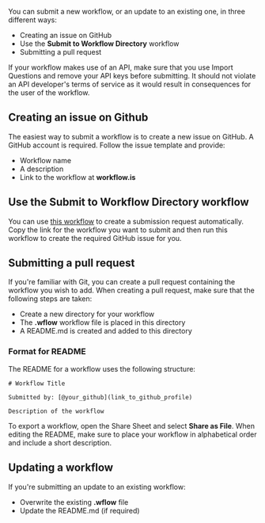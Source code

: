 You can submit a new workflow, or an update to an existing one, in three different ways:

- Creating an issue on GitHub
- Use the **Submit to Workflow Directory** workflow
- Submitting a pull request

If your workflow makes use of an API, make sure that you use Import Questions and remove your API keys before submitting. It should not violate an API developer's terms of service as it would result in consequences for the user of the workflow.

## Creating an issue on Github

The easiest way to submit a workflow is to create a new issue on GitHub. A GitHub account is required. Follow the issue template and provide:

- Workflow name
- A description
- Link to the workflow at **workflow.is**

## Use the Submit to Workflow Directory workflow

You can use [this workflow](workflows/Submit%20to%20Workflow%20Directory/Submit%20to%20Workflow%20Directory.wflow) to create a submission request automatically. Copy the link for the workflow you want to submit and then run this workflow to create the required GitHub issue for you.

## Submitting a pull request

If you're familiar with Git, you can create a pull request containing the workflow you wish to add. When creating a pull request, make sure that the following steps are taken:

- Create a new directory for your workflow
- The **.wflow** workflow file is placed in this directory
- A README.md is created and added to this directory

### Format for README

The README for a workflow uses the following structure:

    # Workflow Title
    
    Submitted by: [@your_github](link_to_github_profile)
   
    Description of the workflow

To export a workflow, open the Share Sheet and select **Share as File**. When editing the README, make sure to place your workflow in alphabetical order and include a short description. 

## Updating a workflow

If you're submitting an update to an existing workflow:

- Overwrite the existing **.wflow** file
- Update the README.md (if required)
